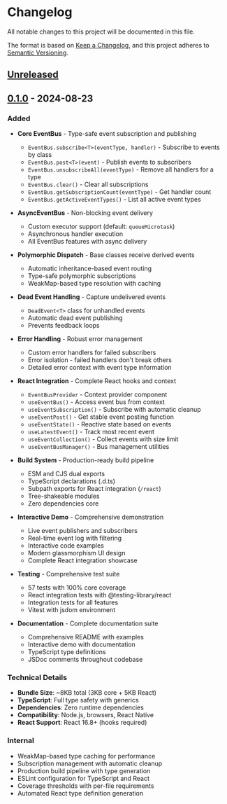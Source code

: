 # Changelog

All notable changes to this project will be documented in this file.

The format is based on [Keep a Changelog](https://keepachangelog.com/en/1.0.0/),
and this project adheres to [Semantic Versioning](https://semver.org/spec/v2.0.0.html).

## [Unreleased]

## [0.1.0] - 2024-08-23

### Added
- **Core EventBus** - Type-safe event subscription and publishing
  - `EventBus.subscribe<T>(eventType, handler)` - Subscribe to events by class
  - `EventBus.post<T>(event)` - Publish events to subscribers
  - `EventBus.unsubscribeAll(eventType)` - Remove all handlers for a type
  - `EventBus.clear()` - Clear all subscriptions
  - `EventBus.getSubscriptionCount(eventType)` - Get handler count
  - `EventBus.getActiveEventTypes()` - List all active event types

- **AsyncEventBus** - Non-blocking event delivery
  - Custom executor support (default: `queueMicrotask`)
  - Asynchronous handler execution
  - All EventBus features with async delivery

- **Polymorphic Dispatch** - Base classes receive derived events
  - Automatic inheritance-based event routing
  - Type-safe polymorphic subscriptions
  - WeakMap-based type resolution with caching

- **Dead Event Handling** - Capture undelivered events
  - `DeadEvent<T>` class for unhandled events
  - Automatic dead event publishing
  - Prevents feedback loops

- **Error Handling** - Robust error management
  - Custom error handlers for failed subscribers
  - Error isolation - failed handlers don't break others
  - Detailed error context with event type information

- **React Integration** - Complete React hooks and context
  - `EventBusProvider` - Context provider component
  - `useEventBus()` - Access event bus from context
  - `useEventSubscription()` - Subscribe with automatic cleanup
  - `useEventPost()` - Get stable event posting function
  - `useEventState()` - Reactive state based on events
  - `useLatestEvent()` - Track most recent event
  - `useEventCollection()` - Collect events with size limit
  - `useEventBusManager()` - Bus management utilities

- **Build System** - Production-ready build pipeline
  - ESM and CJS dual exports
  - TypeScript declarations (.d.ts)
  - Subpath exports for React integration (`/react`)
  - Tree-shakeable modules
  - Zero dependencies core

- **Interactive Demo** - Comprehensive demonstration
  - Live event publishers and subscribers
  - Real-time event log with filtering
  - Interactive code examples
  - Modern glassmorphism UI design
  - Complete React integration showcase

- **Testing** - Comprehensive test suite
  - 57 tests with 100% core coverage
  - React integration tests with @testing-library/react
  - Integration tests for all features
  - Vitest with jsdom environment

- **Documentation** - Complete documentation suite
  - Comprehensive README with examples
  - Interactive demo with documentation
  - TypeScript type definitions
  - JSDoc comments throughout codebase

### Technical Details
- **Bundle Size**: ~8KB total (3KB core + 5KB React)
- **TypeScript**: Full type safety with generics
- **Dependencies**: Zero runtime dependencies
- **Compatibility**: Node.js, browsers, React Native
- **React Support**: React 16.8+ (hooks required)

### Internal
- WeakMap-based type caching for performance
- Subscription management with automatic cleanup
- Production build pipeline with type generation
- ESLint configuration for TypeScript and React
- Coverage thresholds with per-file requirements
- Automated React type definition generation

[Unreleased]: https://github.com/nuanced-labs/lever-ui-eventbus/compare/v0.1.0...HEAD
[0.1.0]: https://github.com/nuanced-labs/lever-ui-eventbus/releases/tag/v0.1.0